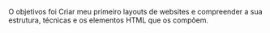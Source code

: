 O objetivos  foi Criar meu primeiro layouts de websites e compreender a sua estrutura, técnicas  e os elementos HTML que os compõem.

